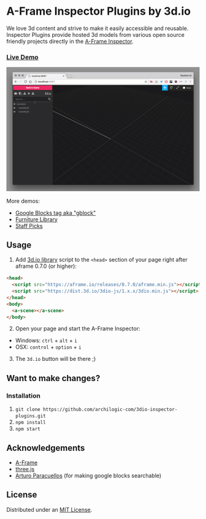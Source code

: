 # A-Frame Inspector Plugins by 3d.io

We love 3d content and strive to make it easily accessible and reusable. Inspector Plugins provide hosted 3d models from various open source friendly projects directly in the [A-Frame Inspector](https://github.com/aframevr/aframe-inspector).

### [Live Demo](https://archilogic-com.github.io/3dio-inspector-plugins)

![](static/inspector-plugins-001.gif)

More demos:
- [Google Blocks tag aka "gblock"](https://archilogic-com.github.io/3dio-inspector-plugins/google-blocks.html)
- [Furniture Library](https://archilogic-com.github.io/3dio-inspector-plugins/furniture-library.html)
- [Staff Picks](https://archilogic-com.github.io/3dio-inspector-plugins/staff-picks.html)

## Usage

1. Add [3d.io library](https://github.com/archilogic-com/3dio-js) script to the `<head>` section of your page right after aframe 0.7.0 (or higher):

```html
<head>
  <script src="https://aframe.io/releases/0.7.0/aframe.min.js"></script>
  <script src="https://dist.3d.io/3dio-js/1.x.x/3dio.min.js"></script>
</head>
<body>
  <a-scene></a-scene>
</body>
```

2. Open your page and start the A-Frame Inspector:
  - Windows: `ctrl` + `alt` + `i`
  - OSX: `control` + `option` + `i`
  
3. The `3d.io` button will be there ;) 

## Want to make changes?

### Installation

1. `git clone https://github.com/archilogic-com/3dio-inspector-plugins.git`
2. `npm install`
3. `npm start`

## Acknowledgements

- [A-Frame](https://aframe.io/)
- [three.js](https://threejs.org/)
- [Arturo Paracuellos](https://twitter.com/arturitu) (for making google blocks searchable)

## License

Distributed under an [MIT License](LICENSE).
